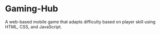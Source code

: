 # Gaming-Hub
A web-based mobile game that adapts difficulty based on player skill using HTML, CSS, and JavaScript.
